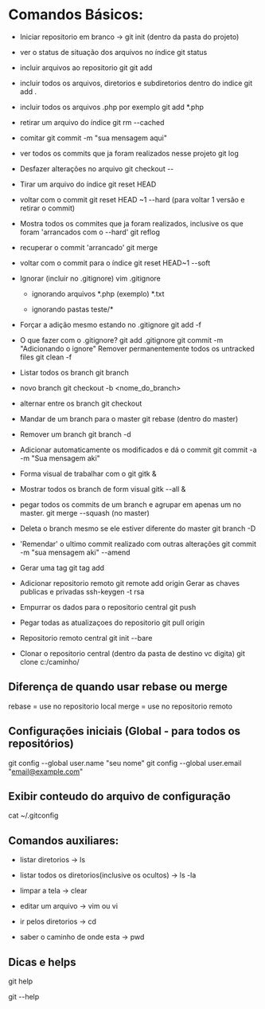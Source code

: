 # Comandos Básicos:

- Iniciar repositorio em branco -> git init
(dentro da pasta do projeto)

- ver o status de situação dos arquivos no índice
   git status

-  incluir arquivos ao repositorio git
    git add <file>

- incluir todos os arquivos, diretorios e subdiretorios dentro do indice
   git add .

- incluir todos os arquivos .php por exemplo
    git add *.php
- retirar um arquivo do índice
    git rm --cached <file>

- comitar
    git commit -m "sua mensagem aqui"

- ver todos os commits que ja foram realizados nesse projeto
    git log

- Desfazer alterações no arquivo
    git checkout -- <file>
- Tirar um arquivo do índice
    git reset HEAD <file>

- voltar com o commit
   git reset HEAD ~1 --hard (para voltar 1 versão e retirar o commit)

- Mostra todos os commites que ja foram realizados,
 inclusive os que foram 'arrancados com o --hard'
   git reflog

- recuperar o commit 'arrancado'
  git merge <SHA1 do commit>

- voltar com o commit para o índice
    git reset HEAD~1 --soft

- Ignorar (incluir no .gitignore)
    vim .gitignore

     - ignorando arquivos
       *.php (exemplo) *.txt

     - ignorando pastas
        teste/*

- Forçar a adição mesmo estando no .gitignore
    git add <file> -f

- O que fazer com o .gitignore?
    git add .gitignore git commit -m "Adicionando o ignore"
    Remover permanentemente todos os untracked files
   git clean -f

- Listar todos os branch
 git branch

- novo branch
  git checkout -b <nome_do_branch> 

- alternar entre os branch
   git checkout <nome do branch>

- Mandar de um branch para o master
    git rebase <nome do branch> (dentro do master)  

- Remover um branch
   git branch -d <nome do branch>

- Adicionar automaticamente os modificados e dá o commit
  git commit -a -m "Sua mensagem aki"

- Forma visual de trabalhar com o git
    gitk & 

- Mostrar todos os branch de form visual
 gitk --all &

- pegar todos os commits de um branch e agrupar em apenas um no master.
    git merge <branch> --squash (no master)

- Deleta o branch mesmo se ele estiver diferente do master
    git branch -D

- 'Remendar' o ultimo commit realizado com outras alterações
    git commit -m "sua mensagem aki" --amend

- Gerar uma tag
 git tag add <nome da tag>

-  Adicionar repositorio remoto
    git remote add origin <caminho>
    Gerar as chaves publicas e privadas
    ssh-keygen -t rsa

- Empurrar os dados para o repositorio central
    git push

- Pegar todas as atualizaçoes do repositorio
    git pull origin

- Repositorio remoto central
    git init --bare

- Clonar o repositorio central
  (dentro da pasta de destino vc digita)
    git clone c:/caminho/

## Diferença de quando usar rebase ou merge
   rebase = use no repositorio local
   merge = use no repositorio remoto 

## Configurações iniciais (Global - para todos os repositórios)

 git config --global user.name "seu nome"
 git config --global user.email "email@example.com"

## Exibir conteudo do arquivo de configuração
 cat ~/.gitconfig

## Comandos auxiliares:

- listar diretorios -> ls

- listar todos os diretorios(inclusive os ocultos) -> ls -la

- limpar a tela -> clear 

- editar um arquivo -> vim <nome do arquivo> ou vi <nome do arquivo>

- ir pelos diretorios -> cd

- saber o caminho de onde esta -> pwd
## Dicas e helps

  git help

 git <comando> --help
